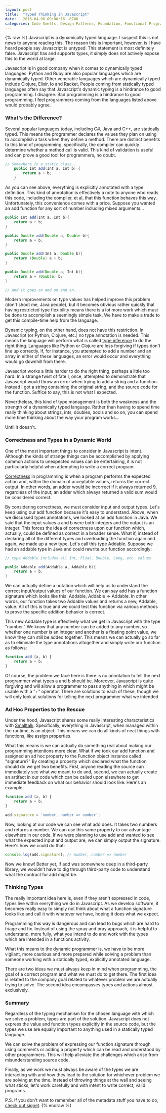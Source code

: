 ```yaml
---
layout: post
title:  "Typed Thinking in Javascript"
date:   2016-04-06 09:00:16 -0700
categories: Code Smells, Design Patterns, Foundation, Functional Programming, Javascript
---
```

{% raw %}
Javascript is a dynamically typed language. I suspect this is not news to anyone reading this. The reason this is important, however, is I have heard people say Javascript is untyped.  This statement is most definitely false. Javascript has and supports types, it simply does not actively expose this to the world at large.

Javascript is in good company when it comes to dynamically typed languages.  Python and Ruby are also popular languages which are dynamically typed. Other venerable languages which are dynamically typed include Clojure, Elixir, Io and Racket. People coming from statically typed languages often say that Javascript's dynamic typing is a hindrance to good programming. I disagree. Bad programming is a hindrance to good programming. I feel programmers coming from the languages listed above would probably agree.

<h3>What's the Difference?</h3>

Several popular languages today, including C#, Java and C++, are statically typed. This means the programmer declares the values they plan on using to accomplish a task when they define a method. There are distinct benefits to this kind of programming, specifically, the compiler can quickly determine whether a method call is valid.  This kind of validation is useful and can prove a good tool for programmers, no doubt.

```java
// Somewhere in a static class...
    public Int add(Int a, Int b) {
        return a + b;
    }
```

As you can see above, everything is explicitly annotated with a type definition.  This kind of annotation is effectively a note to anyone who reads this code, including the compiler, et al, that this function behaves this way. Unfortunately, this convenience comes with a price.  Suppose you wanted an add function for any sort of number including mixed arguments...

```java
public Int add(Int a, Int b){
    return a + b;
}

public Double add(Double a, Double b){
    return a + b;
}

public Double add(Int a, Double b){
    return (Double) a + b;
}

public Double add(Double a, Int b){
    return a + (Double) b;
}

// And it goes on and on and on...
```

Modern improvements on type values has helped improve this problem (don't shoot me, Java people), but it becomes obvious rather quickly that having restricted type flexibility means there is a lot more work which must be done to accomplish a seemingly simple task. We have to make a trade to get this compile-time help from the language.

Dynamic typing, on the other hand, does not have this restriction.  In Javascript (or Python, Clojure, etc.) no type annotation is needed.  This means the language will perform what is called <a href="https://en.wikipedia.org/wiki/Type_inference" target="_blank">type inference</a> to do the right thing.  Languages like Python or Clojure are less forgiving if types don't line up correctly.  If, for instance, you attempted to add a number and an array in either of these languages, an error would occur and everything would go downhill from there.

Javascript works a little harder to do the right thing; perhaps a little too hard.  In a strange twist of fate I, once, attempted to demonstrate that Javascript would throw an error when trying to add a string and a function.  Instead I got a string containing the original string, and the source code for the function. Suffice to say, this is not what I expected.

Nevertheless, this kind of type management is both the weakness and the strength of a dynamically typed language.  Rather than having to spend time really thinking about strings, ints, doubles, bools and so on, you can spend more time thinking about the way your program works...

Until it doesn't.

<h3>Correctness and Types in a Dynamic World</h3>

One of the most important things to consider in Javascript is intent.  Although the kinds of strange things can be accomplished by applying common actions to unexpected values can be entertaining, it is not particularly helpful when attempting to write a correct program.

<a href="https://en.wikipedia.org/wiki/Correctness_(computer_science)" target="_blank">Correctness</a> in programming is when a program performs the expected action and, within the domain of acceptable values, returns the correct output.  In other words, an adder would be incorrect if it always returned 9, regardless of the input; an adder which always returned a valid sum would be considered correct.

By considering correctness, we must consider input and output types.  Let's keep using our add function because it's easy to understand.  Above, when we discussed types annotations, we looked at an add function in Java.  We said that the input values a and b were both integers and the output is an integer.  This forces the idea of correctness upon our function which, actually, could be defined as correct in a broader sense.  What if, instead of declaring all of the different types and overloading the function again and again, we made up a new type.  Let's call this type Addable.  Suppose we had an addable type in Java and could rewrite our function accordingly:

```Java
// type Addable includes all Int, Float, Double, Long, etc. values

public Addable add(Addable a, Addable b){
    return a + b;
}
```

We can actually define a notation which will help us to understand the correct input/output values of our function.  We can say add has a function signature which looks like this: Addable, Addable => Addable.  In other words, our function takes two Addable values and returns a new, Addable, value.  All of this is true and we could test this function via various methods to prove the specific addition behavior is correct.

This new Addable type is effectively what we get in Javascript with the type "number."  We know that any number can be added to any number, so whether one number is an integer and another is a floating point value, we know they can still be added together. This means we can actually go so far as to eliminate the type annotations altogether and simply write our function as follows:

```javascript
function add (a, b) {
    return a + b;
}
```

Of course, the problem we face here is there is no annotation to tell the next programmer what types a and b should be.  Moreover, Javascript is quite forgiving and will allow a programmer to pass anything in which might be usable with a "+" operator. There are solutions to each of these, though we will only look at solutions for telling the next programmer what we intended.

<h3>Ad Hoc Properties to the Rescue</h3>

Under the hood, Javascript shares some really interesting characteristics with <a href="https://en.wikipedia.org/wiki/Smalltalk" target="_blank">Smalltalk</a>. Specifically, everything in Javascript, when managed within the runtime, is an object.  This means we can do all kinds of neat things with functions, like assign properties.

What this means is we can actually do something real about making our programming intentions more clear. What if we took our add function and assigned an ad hoc property to the Function object instance called "signature?"  By creating a property which declared what the function should do we get two benefits. First, anyone reading the source can immediately see what we meant to do and, second, we can actually create an artifact in our code which can be called upon elsewhere to get immediate feedback on what our behavior should look like.  Here's an example:

```javascript
function add (a, b) {
    return a + b;
}

add.signature = 'number, number => number';
```

Now, looking at our code we can see what add does.  It takes two numbers and returns a number.  We can use this same property to our advantage elsewhere in our code.  If we were planning to use add and wanted to see what the expected input and output are, we can simply output the signature.  Here's how we could do that:

```javascript
console.log(add.signature); // number, number => number
```

Now we know!  Better yet, if add was somewhere deep in a third-party library, we wouldn't have to dig through third-party code to understand what the contract for add might be.

<h3>Thinking Types</h3>

The really important idea here is, even if they aren't expressed in code, types live within everything we do in Javascript.  As we develop software, it becomes really easy to simply not think about what a function signature looks like and call it with whatever we have, hoping it does what we expect.

Programming this way is dangerous and can lead to bugs which are hard to triage and fix.  Instead of using the spray and pray approach, it is helpful to understand, more fully, what you intend to do and work with the types which are intended in a functions activity.

What this means to the dynamic programmer is, we have to be more vigilant, more cautious and more prepared while solving a problem than someone working with a statically typed, explicitly annotated language.

There are two ideas we must always keep in mind when programming, the goal of a correct program and what we must do to get there. The first idea is related to the company goal related to whatever problem we are actually trying to solve. The second idea encompasses types and actions almost exclusively.

<h3>Summary</h3>

Regardless of the typing mechanism for the chosen language with which we solve a problem, types are part of the solution.  Javascript does not express the value and function types explicitly in the source code, but the types we use are equally important to anything used in a statically typed language.

We can solve the problem of expressing our function signature through using comments or adding a property which can be read and understood by other programmers.  This will help alleviate the challenges which arise from misunderstanding source code.

Finally, as we work we must always be aware of the types we are interacting with and how they lead to the solution for whichever problem we are solving at the time.  Instead of throwing things at the wall and seeing what sticks, let's work carefully and with intent to write correct, valid programs.

P.S. If you don't want to remember all of the metadata stuff you have to do, <a href="https://www.npmjs.com/package/signet" target="_blank">check out signet</a>.
{% endraw %}
    